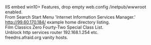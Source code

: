 IIS embed win10+ Features, drop empty web.config /inetpub/wwwroot enabled.                  
From Search Start Menu 'Internet Information Services Manager.'                         
http://99.60.170.184/ example home directory listing.                                  
Film Classics Zero Fourty-Two Special Class List.                                      
Unblock http services router 192.168.1.254 etc.                                         
freedns.afraid.org vanity hosts.
